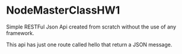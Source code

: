 # NodeMasterClassHW1

Simple RESTFul Json Api created from scratch without the use of any framework.

This api has just one route called hello that return a JSON message.

